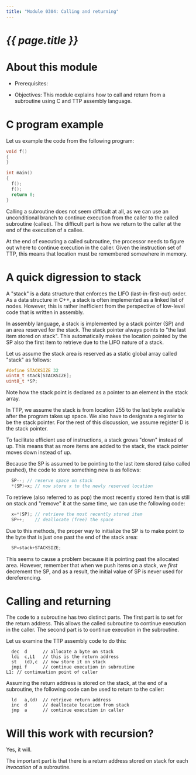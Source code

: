 ```yaml
---
title: "Module 0304: Calling and returning"
---
```


# _{{ page.title }}_

# About this module

-   Prerequisites:

-   Objectives: This module explains how to call and return from a
    subroutine using C and TTP assembly language.

# C program example

Let us example the code from the following program:

```c
void f()
{
}

int main()
{
  f();
  f();
  return 0;
}
```

Calling a subroutine does not seem difficult at all, as we can use an
unconditional branch to continue execution from the caller to the called
subroutine (callee). The difficult part is how we return to the caller
at the end of the execution of a callee.

At the end of executing a called subroutine, the processor needs to
figure out where to continue execution in the caller. Given the
instruction set of TTP, this means that location must be remembered
somewhere in memory.

# A quick digression to stack

A "stack" is a data structure that enforces the LIFO (last-in-first-out)
order. As a data structure in C++, a stack is often implemented as a
linked list of nodes. However, this is rather inefficient from the
perspective of low-level code that is written in assembly.

In assembly language, a stack is implemented by a stack pointer (SP) and
an area reserved for the stack. The stack pointer always points to "the
last item stored on stack". This automatically makes the location
pointed by the SP also the first item to retrieve due to the LIFO nature
of a stack.

Let us assume the stack area is reserved as a static global array called
"stack" as follows:

```c
#define STACKSIZE 32
uint8_t stack[STACKSIZE];
uint8_t *SP;
```

Note how the stack point is declared as a pointer to an element in the
stack array.

In TTP, we assume the stack is from location 255 to the last byte
available after the program takes up space. We also have to designate a
register to be the stack pointer. For the rest of this discussion, we
assume register D is the stack pointer.

To facilitate efficient use of instructions, a stack grows "down"
instead of up. This means that as more items are added to the stack, the
stack pointer moves down instead of up.

Because the SP is assumed to be pointing to the last item stored (also
called pushed), the code to store something new is as follows:

```c
  SP--; // reserve space on stack
  *(SP)=x; // now store x to the newly reserved location
```

To retrieve (also referred to as pop) the most recently stored item that
is still on stack and "remove" it at the same time, we can use the
following code:

```c
  x=*(SP); // retrieve the most recently stored item
  SP++;    // deallocate (free) the space
```

Due to this methods, the proper way to initialize the SP is to make
point to the byte that is just one past the end of the stack area:

```c
  SP=stack+STACKSIZE;
```

This seems to cause a problem because it is pointing past the allocated
area. However, remember that when we push items on a stack, we *first*
decrement the SP, and as a result, the initial value of SP is never used
for dereferencing.

# Calling and returning

The code to a subroutine has two distinct parts. The first part is to
set for the return address. This allows the called subroutine to
continue execution in the caller. The second part is to continue
execution in the subroutine.

Let us examine the TTP assembly code to do this:

```
  dec  d      // allocate a byte on stack
  ldi  c,L1   // this is the return address
  st   (d),c  // now store it on stack
  jmpi f      // continue execution in subroutine
L1: // continuation point of caller
```

Assuming the return address is stored on the stack, at the end of a
subroutine, the following code can be used to return to the caller:

```
  ld   a,(d)  // retrieve return address
  inc  d      // deallocate location from stack
  jmp  a      // continue execution in caller
```

# Will this work with recursion?

Yes, it will.

The important part is that there is a return address stored on stack for
each *invocation* of a subroutine.

